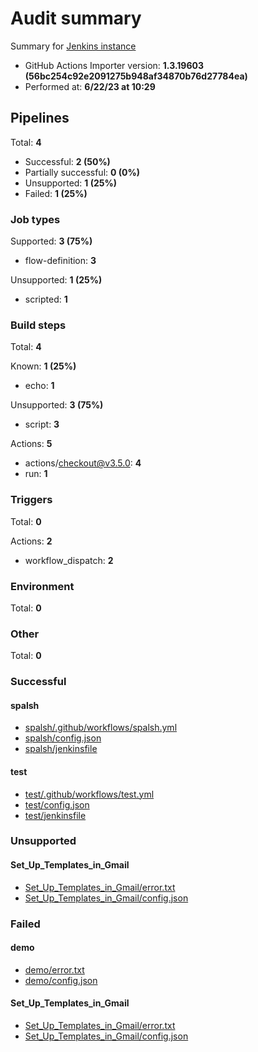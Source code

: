 # Audit summary

Summary for [Jenkins instance](http://ec2-13-51-166-72.eu-north-1.compute.amazonaws.com:8080/)

- GitHub Actions Importer version: **1.3.19603 (56bc254c92e2091275b948af34870b76d27784ea)**
- Performed at: **6/22/23 at 10:29**

## Pipelines

Total: **4**

- Successful: **2 (50%)**
- Partially successful: **0 (0%)**
- Unsupported: **1 (25%)**
- Failed: **1 (25%)**

### Job types

Supported: **3 (75%)**

- flow-definition: **3**

Unsupported: **1 (25%)**

- scripted: **1**

### Build steps

Total: **4**

Known: **1 (25%)**

- echo: **1**

Unsupported: **3 (75%)**

- script: **3**

Actions: **5**

- actions/checkout@v3.5.0: **4**
- run: **1**

### Triggers

Total: **0**

Actions: **2**

- workflow_dispatch: **2**

### Environment

Total: **0**

### Other

Total: **0**

### Successful

#### spalsh

- [spalsh/.github/workflows/spalsh.yml](spalsh/.github/workflows/spalsh.yml)
- [spalsh/config.json](spalsh/config.json)
- [spalsh/jenkinsfile](spalsh/jenkinsfile)

#### test

- [test/.github/workflows/test.yml](test/.github/workflows/test.yml)
- [test/config.json](test/config.json)
- [test/jenkinsfile](test/jenkinsfile)

### Unsupported

#### Set_Up_Templates_in_Gmail

- [Set_Up_Templates_in_Gmail/error.txt](Set_Up_Templates_in_Gmail/error.txt)
- [Set_Up_Templates_in_Gmail/config.json](Set_Up_Templates_in_Gmail/config.json)

### Failed

#### demo

- [demo/error.txt](demo/error.txt)
- [demo/config.json](demo/config.json)

#### Set_Up_Templates_in_Gmail

- [Set_Up_Templates_in_Gmail/error.txt](Set_Up_Templates_in_Gmail/error.txt)
- [Set_Up_Templates_in_Gmail/config.json](Set_Up_Templates_in_Gmail/config.json)
